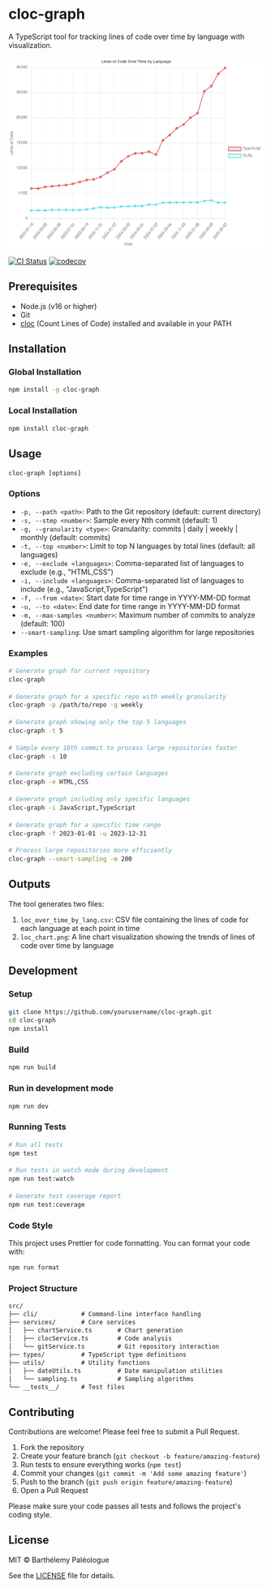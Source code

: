 # cloc-graph

A TypeScript tool for tracking lines of code over time by language with visualization.

![Lines of Code Chart Example](loc_chart-1.png)

[![CI Status](https://github.com/yourusername/cloc-graph/workflows/CI/badge.svg)](https://github.com/yourusername/cloc-graph/actions)
[![codecov](https://codecov.io/gh/yourusername/cloc-graph/branch/master/graph/badge.svg)](https://codecov.io/gh/yourusername/cloc-graph)

## Prerequisites

- Node.js (v16 or higher)
- Git
- [cloc](https://github.com/AlDanial/cloc) (Count Lines of Code) installed and available in your PATH

## Installation

### Global Installation

```bash
npm install -g cloc-graph
```

### Local Installation

```bash
npm install cloc-graph
```

## Usage

```
cloc-graph [options]
```

### Options

- `-p, --path <path>`: Path to the Git repository (default: current directory)
- `-s, --step <number>`: Sample every Nth commit (default: 1)
- `-g, --granularity <type>`: Granularity: commits | daily | weekly | monthly (default: commits)
- `-t, --top <number>`: Limit to top N languages by total lines (default: all languages)
- `-e, --exclude <languages>`: Comma-separated list of languages to exclude (e.g., "HTML,CSS")
- `-i, --include <languages>`: Comma-separated list of languages to include (e.g., "JavaScript,TypeScript")
- `-f, --from <date>`: Start date for time range in YYYY-MM-DD format
- `-u, --to <date>`: End date for time range in YYYY-MM-DD format
- `-m, --max-samples <number>`: Maximum number of commits to analyze (default: 100)
- `--smart-sampling`: Use smart sampling algorithm for large repositories

### Examples

```bash
# Generate graph for current repository
cloc-graph

# Generate graph for a specific repo with weekly granularity
cloc-graph -p /path/to/repo -g weekly

# Generate graph showing only the top 5 languages
cloc-graph -t 5

# Sample every 10th commit to process large repositories faster
cloc-graph -s 10

# Generate graph excluding certain languages
cloc-graph -e HTML,CSS

# Generate graph including only specific languages
cloc-graph -i JavaScript,TypeScript

# Generate graph for a specific time range
cloc-graph -f 2023-01-01 -u 2023-12-31

# Process large repositories more efficiently
cloc-graph --smart-sampling -m 200
```

## Outputs

The tool generates two files:

1. `loc_over_time_by_lang.csv`: CSV file containing the lines of code for each language at each point in time
2. `loc_chart.png`: A line chart visualization showing the trends of lines of code over time by language

## Development

### Setup

```bash
git clone https://github.com/yourusername/cloc-graph.git
cd cloc-graph
npm install
```

### Build

```bash
npm run build
```

### Run in development mode

```bash
npm run dev
```

### Running Tests

```bash
# Run all tests
npm test

# Run tests in watch mode during development
npm run test:watch

# Generate test coverage report
npm run test:coverage
```

### Code Style

This project uses Prettier for code formatting. You can format your code with:

```bash
npm run format
```

### Project Structure

```
src/
├── cli/            # Command-line interface handling
├── services/       # Core services
│   ├── chartService.ts       # Chart generation
│   ├── clocService.ts        # Code analysis
│   └── gitService.ts         # Git repository interaction
├── types/          # TypeScript type definitions
├── utils/          # Utility functions
│   ├── dateUtils.ts          # Date manipulation utilities
│   └── sampling.ts           # Sampling algorithms
└── __tests__/      # Test files
```

## Contributing

Contributions are welcome! Please feel free to submit a Pull Request.

1. Fork the repository
2. Create your feature branch (`git checkout -b feature/amazing-feature`)
3. Run tests to ensure everything works (`npm test`)
4. Commit your changes (`git commit -m 'Add some amazing feature'`)
5. Push to the branch (`git push origin feature/amazing-feature`)
6. Open a Pull Request

Please make sure your code passes all tests and follows the project's coding style.

## License

MIT © Barthélemy Paléologue

See the [LICENSE](LICENSE) file for details.